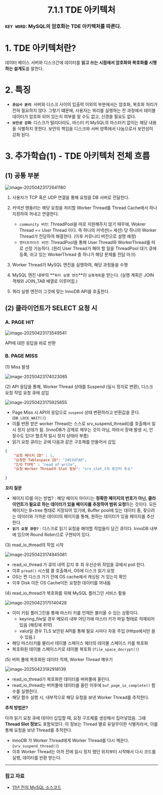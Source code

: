 <h1 align='center'>7.1.1 TDE 아키텍처</h1>

### `KEY WORD`: MySQL의 암호화는 TDE 아키텍처를 따른다. 

# 1. TDE 아키텍처란?

데이터 베이스 서버와 디스크간에 데이터를 **읽고 쓰는 시점에서 암호화와 복호화를 시행하는 설계도**를 말한다. 

# 2. 특징

- **`관심사 분리`**:
  서버와 디스크 사이의 입출력 이외의 부분에서는 암호화, 복호화 처리가 전혀 필요하지 않다.
  그렇기 떄문에, 사용자는 쿼리를 실행하는 전 과정에서 테이블 데이터가 암호화 되어 있는지 여부를 알 수도 없고, 신경쓸 필요도 없다. 
- **`보안성 강화`**:
  디스크가 털리더라도, 마스터 키 MySQL의 마스터키 없이는 해당 내용을 식별하지 못한다. 보안의 책임을 디스크와 서버 양쪽에서 나눔으로서 보안성이 강화 된다.

# 3. 추가학습(1) - TDE 아키텍처 전체 흐름

## (1) 공통 부분

![image-20250423172641180](https://raw.githubusercontent.com/dalcheonroadhead/img-cloud/main/2025-04/image-20250423172641180.png)

1. 사용자가 TCP 혹은 UDP 연결을 통해 요청을 DB 서버로 전달한다.
2. 커넥션 헨들러는 해당 요청을 처리할 Worker Thread를 Thread Cache에서 하나 지정하여 꺼내고 연결한다.
   - `community 버전`: ThreadPool을 따로 지원해주지 않기 때무에, Wokrer Thread == User Thread 이다. 즉 하나의 커넥션(= 세션) 당 하나의 Worker Thread가 전담하여 해결한다. (이후 커뮤니티 버전으로 설명 예정)
   - `엔터프라이즈 버전`: ThreadPool을 통해 User Thread와 WorkerThread를 따로 선정 가능하다. 
     (원리 User Thread가 해야 할 일을 ThreadPool 대기 큐에 등록, 쉬고 있는 WorkerThread 중 하나가 해당 문제를 전담 마크)

3. Worker Thread가 MySQL 엔진을 실행하여, 해당 과정들을 수행
4. MySQL 엔진 내부의 **`쿼리 실행 엔진`**이 `실행계획`을 받는다. (실행 계획은 JOIN 객체와 JOIN_TAB 배열로 이루어짐.)
5. 쿼리 실행 엔진이 그것에 맞는 InnoDB API를 호출한다.

## (2) 클라이언트가 SELECT 요청 시

### A. PAGE HIT

![image-20250423173549541](https://raw.githubusercontent.com/dalcheonroadhead/img-cloud/main/2025-04/image-20250423173549541.png)

API에 대한 응답을 바로 반환

### B. PAGE MISS

(1) Miss 발생

![image-20250423174023085](https://raw.githubusercontent.com/dalcheonroadhead/img-cloud/main/2025-04/image-20250423174023085.png)

(2) API 응답을 통해, Worker Thread 상태를 Suspend (일시 정지로 변환), 디스크 요청 작업 요청 큐에 삽입

![image-20250423175925655](https://raw.githubusercontent.com/dalcheonroadhead/img-cloud/main/2025-04/image-20250423175925655.png)

- Page Miss 시 API의 응답으로 `suspend` 상태 변환하라고 반환값을 준다. (`DB_LOCK_WAIT()`)
- 이를 반환 받은 worker Thread는 스스로 srv_suspend_thread()를 호출해서 일시 정지 상태가 됨.
  (InnoDB가 강제로 제우는 것이 아님, 따라서 장애 발생 시, 안 잘수도 있다! 협조적 일시 정지 상태라 부름)
- 읽기 요청 큐라는 곳에 다음과 같은 구조체를 만들어서 삽입

```json
{
    "요청 페이지 ID" : 1,
	"요청한 Tablespace ID": "2453dfdd",
    "I/O TYPE" : "read of write",
    "요청 Worker Thread의 Slot 정보": "srv_slot_t의 포인터 주소"
    
}
```



**꼬리 질문**

- 페이지 ID를 아는 방법? 
  : 해당 페이지 아이디는 **정확한 페이지의 번호가 아닌, 클라이언트가 필요로 하는 데이터가 있을 페이지를 추정하여 범위 요청**하는 것이다. 
  모든 페이지는 B+tree 형태로 저장되어 있기에, Buffer pool에 있는 데이터 중, 찾으려는 데이터와 가까운 데이터의 페이지를 통해, 원하는 데이터가 있을 페이지를 추산한다. 
- **`읽기 요청 큐란?`**
  : 디스크로 읽기 요청을 해야할 작업들이 담긴 큐이다. InnoDB 내부에 있으며 Round Robin으로 구현되어 있다. 



(3)  read_io_thread의 작업 시작

![image-20250423174945081](https://raw.githubusercontent.com/dalcheonroadhead/img-cloud/main/2025-04/image-20250423174945081.png)

- read_io_thread 가 큐의 내역 감지 후 최 우선순위 작업을 큐에서 poll 한다.
- 이후 `pread()` 시스템 콜 호출해서, OS에 디스크 읽기 요청
- OS는 찐 디스크 가기 전에 OS cache에서 캐싱된 거 있는지 확인
- 이후 Disk 이든 OS Cache이든 요청한 데이터를 꺼내옴



(4) read_io_thread가 복호화를 위해 MySQL 플러그인 서비스 활용

![image-20250423175140428](https://raw.githubusercontent.com/dalcheonroadhead/img-cloud/main/2025-04/image-20250423175140428.png)

- 이미 키링 플러그인을 통해 마스터 키를 언제든 불러올 수 있는 상황이다.
  - keyring_file일 경우 메모리 내부 어딘가에 마스터 키가 파일 형태로 적재되어 있음 (해킹에 취약)
  - valut일 경우 TLS 보안된 API를 통해 필요 시마다 자동 주입 (Https에서만 쓸 수 있음.)
- 해당 마스터키를 불러서 테이블 스페이스 헤더의 테이블 스페이스 키를 복호화
- 복호화된 테이블 스페이스키로 테이블 복호화 (`file_space_decrypt()`)



(5) 버퍼 풀에 복호화된 데이터 적재, Worker Thread 깨우기 

![image-20250423192918139](https://raw.githubusercontent.com/dalcheonroadhead/img-cloud/main/2025-04/image-20250423192918139.png)

- read_io_thread가 복호화한 데이터를 버퍼풀에 올린다.
- read_io_thread는 버퍼풀에 데이터를 올린 이후에 `buf_page_io_complete()` 함수를 실행한다. 
- 해당 함수 실행 시, 내부적으로 해당 요청을 보낸 Worker Thread를 추적한다.

**추적 방법은?**

아까 읽기 요청 큐에 데이터 삽입할 때, 요청 구조체를 생성해서 집어넣었음. 그떄 **Thread Slot 정보**도 포함되었다. 이 정보는 Thread 별로 유일무이한 식별자라서, 이를 통해 요청을 보낸 Thread를 추적한다. 

- InnoDB 가 Worker Thread에게 Worker Thread를 다시 깨운다. (`srv_suspend_thread()`)
- 이후 Worker Thread는 아까 전에 일시 정지 했던 위치부터 시작해서 다시 코드를 실행, 데이터를 반환 받는다.

---

### 참고 자료

- [11년 전의 MySQL 소스코드](https://github.com/google/mysql)







